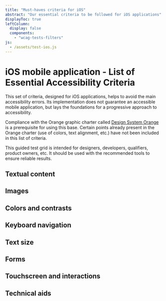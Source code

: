 ```yaml
---
title: "Must-haves criteria for iOS"
abstract: "Our essential criteria to be followed for iOS applications"
displayToc: true
leftColumn:
  display: false
  components: 
    - "wcag-tests-filters"
js:
  - /assets/test-ios.js
---
```


# iOS mobile application - List of Essential Accessibility Criteria

This set of criteria, designed for iOS applications, helps to avoid the main accessibility errors.
Its implementation does not guarantee an accessible mobile application, but lays the foundations for a progressive approach to accessibility.

Compliance with the Orange graphic charter called [Design System Orange](https://design.orange.com/) is a prerequisite for using this base.
Certain points already present in the Orange charter (use of colors, text alignment, etc.) have not been included in this list of criteria.

This guided test grid is intended for designers, developers, qualifiers, product owners, etc. It should be used with the recommended tools to ensure reliable results.


<section id="refTests" class="accordion" aria-multiselectable="true">
  <h2 id="test-textual-content">Textual content</h2>
  <h2 id="test-images">Images</h2>
  <h2 id="test-colors-and-contrasts">Colors and contrasts</h2>
  <h2 id="test-keyboard-navigation">Keyboard navigation</h2>
  <h2 id="test-text-size">Text size</h2>
  <h2 id="test-forms">Forms</h2>
  <h2 id="test-touchscreen-and-interactions">Touchscreen and interactions</h2> 
  <h2 id="test-technical-aids">Technical aids</h2>
</section>

